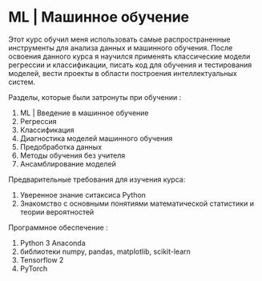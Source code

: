 # ML | Машинное обучение 

Этот курс обучил меня использовать самые распространенные инструменты для анализа данных и машинного обучения. После освоения данного курса я научился применять классические модели регрессии и классификации, писать код для обучения и тестирования моделей, вести проекты в области построения интеллектуальных систем.

Разделы, которые были затронуты при обучении : 

  1. ML | Введение в машинное обучение
  2. Регрессия
  3. Классификация
  4. Диагностика моделей машинного обучения
  5. Предобработка данных
  6. Методы обучения без учителя
  7. Ансамблирование моделей


Предварительные требования для изучения курса: 

  1. Уверенное знание ситаксиса Python
  2. Знакомство с основными понятиями математической статистики и теории вероятностей


Программное обеспечение :

  1. Python 3 Anaconda
  2. библиотеки numpy, pandas, matplotlib, scikit-learn
  3. Tensorflow 2
  4. PyTorch
